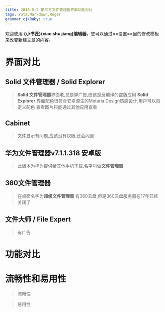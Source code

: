 ```yaml
---
title: 2018-5-2 第三方文件管理器界面功能对比
tags: Yota,Markdown,Roger
grammar_cjkRuby: true
---
```



欢迎使用 **{小书匠}(xiao shu jiang)编辑器**，您可以通过==设置==里的修改模板来改变新建文章的内容。

# 界面对比

## Solid 文件管理器 / Solid Explorer
> **Solid 文件管理器**界面老,总是弹广告,应该是反编译的盗版应用
> **Solid Explorer** 界面配色很符合安卓源生的Metaria Design质感设计,用户可以自定义配色
> 查看图片只能通过其他应用查看

## Cabinet
> 文件显示有问题,应该没有权限,还会闪退
> 

## 华为文件管理器v7.1.1.318 安卓版
> 此版本为华为提供给其他手机下载,名字叫做**文件管理器**

## 360文件管理器
> 在桌面名字为**超级文件管理器**
> 有360云盘,但是360云盘服务器在17年已经关闭了

## 文件大师 / File Expert
> 有广告


# 功能对比


# 流畅性和易用性
> 流畅性


> 易用性

